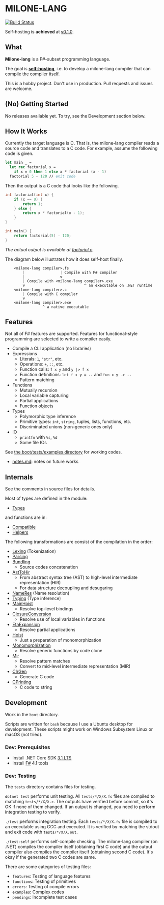 # MILONE-LANG

[![Build Status](https://travis-ci.org/vain0x/milone-lang.svg?branch=master)](https://travis-ci.org/vain0x/milone-lang)

Self-hosting is **achieved** at [v0.1.0](https://github.com/vain0x/milone-lang/tree/v0.1.0).

## What

**Milone-lang** is a F#-subset programming language.

The goal is **[self-hosting](https://en.wikipedia.org/wiki/Self-hosting)**, i.e. to develop a milone-lang compiler that can compile the compiler itself.

This is a hobby project. Don't use in production. Pull requests and issues are welcome.

## (No) Getting Started

No releases available yet. To try, see the Development section below.

## How It Works

Currently the target language is C. That is, the milone-lang compiler reads a source code and translates to a C code. For example, assume the following code is given.

```fsharp
let main _ =
  let rec factorial x =
    if x = 0 then 1 else x * factorial (x - 1)
  factorial 5 - 120 // exit code
```

Then the output is a C code that looks like the following.

```c
int factorial(int x) {
    if (x == 0) {
        return 1;
    } else {
        return x * factorial(x - 1);
    }
}

int main() {
    return factorial(5) - 120;
}
```

*The actual output is available at [factorial.c](./boot/tests/examples/factorial/factorial.c).*

The diagram below illustrates how it does self-host finally.

```
    <milone-lang compiler>.fs
        |                | Compile with F# compiler
        |                v
        | Compile with <milone-lang compiler>.exe
        v                           ^ an executable on .NET runtime
    <milone-lang compiler>.c
        | Compile with C compiler
        v
    <milone-lang compiler>.exe
                 ^ a native executable
```

## Features

Not all of F# features are supported. Features for functional-style programming are selected to write a compiler easily.

- Compile a CLI application (no libraries)
- Expressions
    - Literals: `1`, `"str"`, etc.
    - Operations: `+`, `::`, etc.
    - Function calls: `f x y` and `y |> f x`
    - Function definitions: `let f x y = ..` and `fun x y -> ..`
    - Pattern matching
- Functions
    - Mutually recursion
    - Local variable capturing
    - Partial applications
    - Function objects
- Types
    - Polymorphic type inference
    - Primitive types: `int`, `string`, tuples, lists, functions, etc.
    - Discriminated unions (non-generic ones only)
- IO
    - `printfn` with `%s`, `%d`
    - Some file IOs

See [the boot/tests/examples directory](./boot/tests/examples) for working codes.

- [notes.md](notes.md): notes on future works.

## Internals

See the comments in source files for details.

Most of types are defined in the module:

- [Types](boot/MiloneLang/Types.fs)

and functions are in:

- [Compatible](boot/MiloneLang/Compatible.fs)
- [Helpers](boot/MiloneLang/Helpers.fs)

The following transformations are consist of the compilation in the order:

- [Lexing](boot/MiloneLang/Lexing.fs) (Tokenization)
- [Parsing](boot/MiloneLang/Parsing.fs)
- [Bundling](boot/MiloneLang/Bundling.fs)
    - Source codes concatenation
- [AstToHir](boot/MiloneLang/AstToHir.fs)
    - From abstract syntax tree (AST) to high-level intermediate representation (HIR)
    - For data structure decoupling and desugaring
- [NameRes](boot/MiloneLang/NameRes.fs) (Name resolution)
- [Typing](boot/MiloneLang/Typing.fs) (Type inference)
- [MainHoist](boot/MiloneLang/MainHoist.fs)
    - Resolve top-level bindings
- [ClosureConversion](boot/MiloneLang/ClosureConversion.fs)
    - Resolve use of local variables in functions
- [EtaExpansion](boot/MiloneLang/EtaExpansion.fs)
    - Resolve partial applications
- [Hoist](boot/MiloneLang/Hoist.fs)
    - Just a preparation of monomorphization
- [Monomorphization](boot/MiloneLang/Monomorphization.fs)
    - Resolve generic functions by code clone
- [Mir](boot/MiloneLang/Mir.fs)
    - Resolve pattern matches
    - Convert to mid-level intermediate representation (MIR)
- [CIrGen](boot/MiloneLang/CIrGen.fs)
    - Generate C code
- [CPrinting](boot/MiloneLang/CPrinting.fs)
    - C code to string

## Development

Work in the `boot` directory.

Scripts are written for `bash` because I use a Ubuntu desktop for development. These scripts might work on Windows Subsystem Linux or macOS (not tried).

### Dev: Prerequisites

- Install .NET Core SDK [3.1 LTS](https://dotnet.microsoft.com/download/dotnet-core/3.1)
- Install [F#](http://ionide.io/#requirements) 4.1 tools

### Dev: Testing

The `tests` directory contains files for testing.

`dotnet test` performs unit testing. All `tests/*/X/X.fs` files are compiled to matching `tests/*/X/X.c`. The outputs have verified before commit, so it's OK if none of them changed. If an output is changed, you need to perform integration testing to verify.

`./test` performs integration testing. Each `tests/*/X/X.fs` file is compiled to an executable using GCC and executed. It is verified by matching the stdout and exit code with `tests/*/X/X.out`.

`./test-self` performs self-compile checking. The milone-lang compiler (on .NET) compiles the compiler itself (obtaining first C code) and the output compiler also compiles the compiler itself (obtaining second C code). It's okay if the generated two C codes are same.

There are some categories of testing files:

- `features`: Testing of language features
- `functions`: Testing of primitives
- `errors`: Testing of compile errors
- `examples`: Complex codes
- `pendings`: Incomplete test cases
